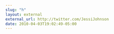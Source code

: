 ```yaml
---
slug: "h"
layout: external
external_url: http://twitter.com/JessiJohnson
date: 2010-04-03T19:02:49-05:00
---
```

